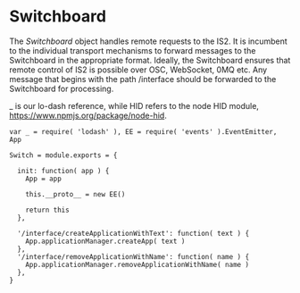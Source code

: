 Switchboard
===========
The *Switchboard* object handles remote requests to the IS2. It is incumbent to the individual transport mechanisms
to forward messages to the Switchboard in the appropriate format. Ideally, the Switchboard ensures that remote
control of IS2 is possible over OSC, WebSocket, 0MQ etc. Any message that begins with the path /interface should be 
forwarded to the Switchboard for processing.

_ is our lo-dash reference, while HID refers to the node HID module, https://www.npmjs.org/package/node-hid.

    var _ = require( 'lodash' ), EE = require( 'events' ).EventEmitter, App
		
    Switch = module.exports = {
      
      init: function( app ) {
        App = app
        
        this.__proto__ = new EE()

        return this
      },
      
      '/interface/createApplicationWithText': function( text ) {
        App.applicationManager.createApp( text )
      },
      '/interface/removeApplicationWithName': function( name ) {
        App.applicationManager.removeApplicationWithName( name )
      },
    }